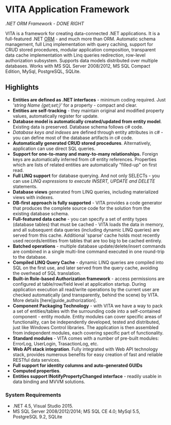 # VITA Application Framework
*.NET ORM Framework - DONE RIGHT*

VITA is a framework for creating data-connected .NET applications. It is a full-featured .NET [ORM](http://en.wikipedia.org/wiki/Object-relational_mapping) - and much more than ORM. Automatic schema management, full Linq implementation with query caching, support for CRUD stored procedures, modular application composition, transparent data cache implementation with Linq queries redirection, row-level authorization subsystem. Supports data models distributed over multiple databases. 
Works with MS SQL Server 2008/2012, MS SQL Compact Edition, MySql, PostgreSQL, SQLite.

## Highlights
* **Entities are defined as .NET interfaces** - minimum coding required. Just _'string Name {get;set;}'_ for a property - compact and clear. 
* **Entities are self-tracking** - they maintain original and modified property values, automatically register for update. 
* **Database model is automatically created/updated from entity model**. Existing data is preserved. Database schema follows c# code. 
* *Database keys and indexes* are defined through entity attributes in c# - you can define most of the database artifacts in c# code.
* **Automatically generated CRUD stored procedures**. Alternatively, application can use direct SQL queries.
* **Support for one-to-many and many-to-many relationships.** Foreign keys are automatically inferred from c# entity references. Properties which are lists of related entities are automatically "filled-up" on first read. 
* **Full LINQ support** for database querying. And not only SELECTs - you can use *LINQ expressions to execute INSERT, UPDATE and DELETE* statements.
* **Database views** generated from LINQ queries, including materialized views with indexes.
* **DB-first approach is fully supported** - VITA provides a code generator that produces the complete source code for the solution from the existing database schema. 
* **Full-featured data cache** - you can specify a set of entity types (database tables) that must be cached - VITA loads the data in memory, and all subsequent data queries (including dynamic LINQ queries) are served from this cache. Additional 'sparse' cache holds most recently used records/entities from tables that are too big to be cached entirely.
* **Batched operations** - multiple database update/delete/insert commands are combined in a single multi-line command executed in one round-trip to the database.  
* **Compiled LINQ Query Cache** - dynamic LINQ queries are compiled into SQL on the first use, and later served from the query cache, avoiding the overhead of SQL translation. 
* **Built-in Role-based Authorization framework** - access permissions are configured at table/row/field level at application startup. During application execution all read/write operations by the current user are checked automatically (and transparently, behind the scene) by VITA.  More details [here|guide_authorization].
* **Component Packaging Technology** - with VITA we have a way to pack a set of entities/tables with the surrounding code into a self-contained component - entity module. Entity modules can cover specific areas of functionality, can be independently developed, tested and distributed, just like Windows Control libraries. The application is then assembled from independent modules, each covering specific part of functionality. 
* **Standard modules** - VITA comes with a number of pre-built modules: ErrorLog, UserLogin, TrasactionLog, etc. 
* **Web API stack integration**. Fully integrated with Web API technology stack, provides numerous benefits for easy creation of fast and reliable RESTful data services. 
* **Full support for identity columns and auto-generated GUIDs**
* **Computed properties**.
* **Entities support INotifyPropertyChanged interface** - readily usable in data binding and MVVM solutions.

### System Requirements
* .NET 4.5, Visual Studio 2015. 
* MS SQL Server 2008/2012/2014; MS SQL CE 4.0; MySql 5.5, PostgreSQL 9.2, SQLite


